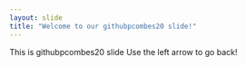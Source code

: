```yaml
---
layout: slide
title: "Welcome to our githubpcombes20 slide!"
---
```

This is githubpcombes20 slide
Use the left arrow to go back!
